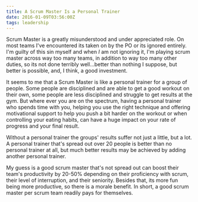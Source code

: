 ```yaml
---
title: A Scrum Master Is a Personal Trainer
date: 2016-01-09T03:56:00Z
tags: leadership
---
```


Scrum Master is a greatly misunderstood and under appreciated role. On most
teams I've encountered its taken on by the PO or its ignored entirely. I'm
guilty of this sin myself and when *I* am not ignoring it, I'm playing scrum
master across way too many teams, in addition to way too many other duties, so
its not done terribly well...better than nothing I suppose, but better is
possible, and, I think, a good investment.

It seems to me that a Scrum Master is like a personal trainer for a group of
people. Some people are disciplined and are able to get a good workout on their
own, some people are less disciplined and struggle to get results at the gym.
But where ever you are on the spectrum, having a personal trainer who spends
time with you, helping you use the right technique and offering motivational
support to help you push a bit harder on the workout or when controlling your
eating habits, can have a huge impact on your rate of progress and your final
result.

Without a personal trainer the groups' results suffer not just a little, but a
lot. A personal trainer that's spread out over 20 people is better than no
personal trainer at all, but much better results may be achieved by adding
another personal trainer.

My guess is a good scrum master that's not spread out can boost their team's
productivity by 20-50% depending on their proficiency with scrum, their level of
interruption, and their seniority. Besides that, its more fun being more
productive, so there is a morale benefit. In short, a good scrum master per
scrum team readily pays for themselves.

